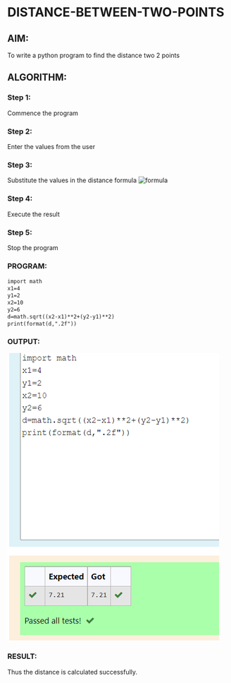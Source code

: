 # DISTANCE-BETWEEN-TWO-POINTS

## AIM:
To write a python program to find the distance two 2 points
## ALGORITHM:
### Step 1: 
Commence the program
### Step 2: 
Enter the values from the user
### Step 3: 
Substitute the values in the distance formula ![formula](/formula.jpg)
### Step 4: 
Execute the result
### Step 5: 
Stop the program
### PROGRAM:
~~~
import math
x1=4
y1=2
x2=10
y2=6
d=math.sqrt((x2-x1)**2+(y2-y1)**2)
print(format(d,".2f"))
~~~
### OUTPUT:
![GitHub Logo](ddq1.png)

### RESULT:
Thus the distance is calculated successfully.